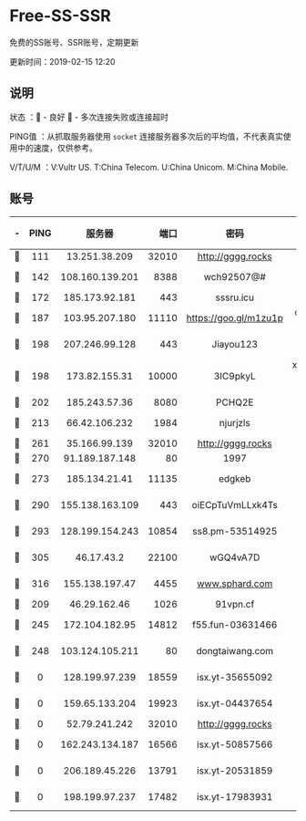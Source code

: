 # Free-SS-SSR

免费的SS账号、SSR账号，定期更新

更新时间：2019-02-15 12:20

## 说明

状态     ：🙂 - 良好 🙁 - 多次连接失败或连接超时

PING值   ：从抓取服务器使用 `socket` 连接服务器多次后的平均值，不代表真实使用中的速度，仅供参考。

V/T/U/M  ：V:Vultr US. T:China Telecom. U:China Unicom. M:China Mobile.

## 账号

|-|PING|服务器|端口|密码|加密方式|区域|V/T/U/M|
|:----:|:----:|:-----:|-----:|:----:|:----:|:----:|:----:|
|🙂|111|13.251.38.209|32010|http://gggg.rocks|chacha20|SG|10↑/10↑/10↑/9↑|
|🙂|142|108.160.139.201|8388|wch92507@#|aes-256-cfb|JP|8↑/10↑/10↑/10↑|
|🙂|172|185.173.92.181|443|sssru.icu|rc4-md5|RU|10↑/10↑/10↑/10↑|
|🙂|187|103.95.207.180|11110|https://goo.gl/m1zu1p|chacha20-ietf|US|8↑/10↑/9↑/9↑|
|🙂|198|207.246.99.128|443|Jiayou123|aes-256-cfb|US|9↑/10↑/10↑/10↑|
|🙂|198|173.82.155.31|10000|3IC9pkyL|xchacha20-ietf-poly1305|US|3↑/2↑/1↑/2↑|
|🙂|202|185.243.57.36|8080|PCHQ2E|rc4-md5|US|10↑/10↑/10↑/10↑|
|🙂|213|66.42.106.232|1984|njurjzls|aes-256-cfb|US|10↑/10↑/10↑/10↑|
|🙂|261|35.166.99.139|32010|http://gggg.rocks|chacha20|US|9↑/8↑/8↑/8↑|
|🙂|270|91.189.187.148|80|1997|chacha20|US|10↑/10↑/10↑/10↑|
|🙂|273|185.134.21.41|11135|edgkeb|aes-256-cfb|GB|10↑/10↑/10↑/10↑|
|🙂|290|155.138.163.109|443|oiECpTuVmLLxk4Ts|aes-256-cfb|US|9↑/10↑/10↑/10↑|
|🙂|293|128.199.154.243|10854|ss8.pm-53514925|aes-256-cfb|SG|10↑/10↑/9↑/10↑|
|🙂|305|46.17.43.2|22100|wGQ4vA7D|aes-256-gcm|RU|6↓/10↑/10↑/10↑|
|🙂|316|155.138.197.47|4455|www.sphard.com|aes-256-cfb|US|10↑/10↑/10↑/10↑|
|🙂|209|46.29.162.46|1026|91vpn.cf|rc4-md5|RU|8↑/10↑/8↑/10↑|
|🙂|245|172.104.182.95|14812|f55.fun-03631466|aes-256-cfb|SG|10↑/10↑/9↑/10↑|
|🙂|248|103.124.105.211|80|dongtaiwang.com|aes-256-cfb|US|10↑/10↑/10↑/10↑|
|🙁|0|128.199.97.239|18559|isx.yt-35655092|aes-256-cfb|SG|9↓/9↓/10↑/9↓|
|🙁|0|159.65.133.204|19923|isx.yt-04437654|aes-256-cfb|SG|9↓/9↓/10↑/9↓|
|🙁|0|52.79.241.242|32010|http://gggg.rocks|chacha20|KR|10↑/10↑/9↑/10↑|
|🙁|0|162.243.134.187|16566|isx.yt-50857566|aes-256-cfb|US|9↓/9↓/10↑/9↓|
|🙁|0|206.189.45.226|13791|isx.yt-20531859|aes-256-cfb|SG|9↓/9↓/10↑/9↓|
|🙁|0|198.199.97.237|17482|isx.yt-17983931|aes-256-cfb|US|9↓/9↓/10↑/9↓|
